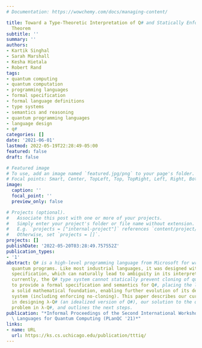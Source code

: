 ```yaml
---
# Documentation: https://wowchemy.com/docs/managing-content/

title: Toward a Type-Theoretic Interpretation of Q# and Statically Enforcing the No-Cloning
  Theorem
subtitle: ''
summary: ''
authors:
- Kartik Singhal
- Sarah Marshall
- Kesha Hietala
- Robert Rand
tags:
- quantum computing
- quantum computation
- programming languages
- formal specification
- formal language definitions
- type systems
- semantics and reasoning
- quantum programming languages
- language design
- q#
categories: []
date: '2021-06-01'
lastmod: 2022-05-19T22:28:49-05:00
featured: false
draft: false

# Featured image
# To use, add an image named `featured.jpg/png` to your page's folder.
# Focal points: Smart, Center, TopLeft, Top, TopRight, Left, Right, BottomLeft, Bottom, BottomRight.
image:
  caption: ''
  focal_point: ''
  preview_only: false

# Projects (optional).
#   Associate this post with one or more of your projects.
#   Simply enter your project's folder or file name without extension.
#   E.g. `projects = ["internal-project"]` references `content/project/deep-learning/index.md`.
#   Otherwise, set `projects = []`.
projects: []
publishDate: '2022-05-20T03:28:49.757552Z'
publication_types:
- '1'
abstract: Q# is a high-level programming language from Microsoft for writing and running
  quantum programs. Like most industrial languages, it was designed without a formal
  specification, which can naturally lead to ambiguity in its interpretation. Further,
  currently, the Q# type system cannot statically prevent cloning of qubits. We aim
  to provide a formal specification and semantics for Q#, placing the language on
  a solid mathematical foundation, enabling further evolution of its design and type
  system (including enforcing no-cloning). This paper describes our current progress
  in designing λ-Q# (an idealized version of Q#), our solution to the qubit cloning
  problem in λ-Q#, and outlines the next steps.
publication: "*Informal Proceedings of the Second International Workshop on Programming\
  \ Languages for Quantum Computing (PLanQC '21)*"
links:
- name: URL
  url: https://ks.cs.uchicago.edu/publication/tttiq/
---
```

